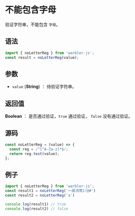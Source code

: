 <!--
 * @Author: 一尾流莺
 * @Description:不能包含字母
 * @Date: 2021-09-13 18:18:23
 * @LastEditTime: 2021-10-14 09:34:03
 * @FilePath: \warblerjs-guide\docs\guide\form\noLetterReg.md
-->

# 不能包含字母

验证字符串，不能包含 `字母`。

## 语法

```js
import { noLetterReg } from 'warbler-js';
const result = noLetterReg(value);
```

## 参数

- `value` (**String**) ： 待验证字符串。

## 返回值

**Boolean** ： 是否通过验证，`true` 通过验证， `false` 没有通过验证。

## 源码

```js
const noLetterReg = (value) => {
  const reg = /^[^A-Za-z]*$/;
  return reg.test(value);
};
```

## 例子

```js
import { noLetterReg } from 'warbler-js';
const result1 = noLetterReg('一尾流莺1!@#')
const result2 = noLetterReg('a')

console.log(result1) // true
console.log(result2) // false
```
